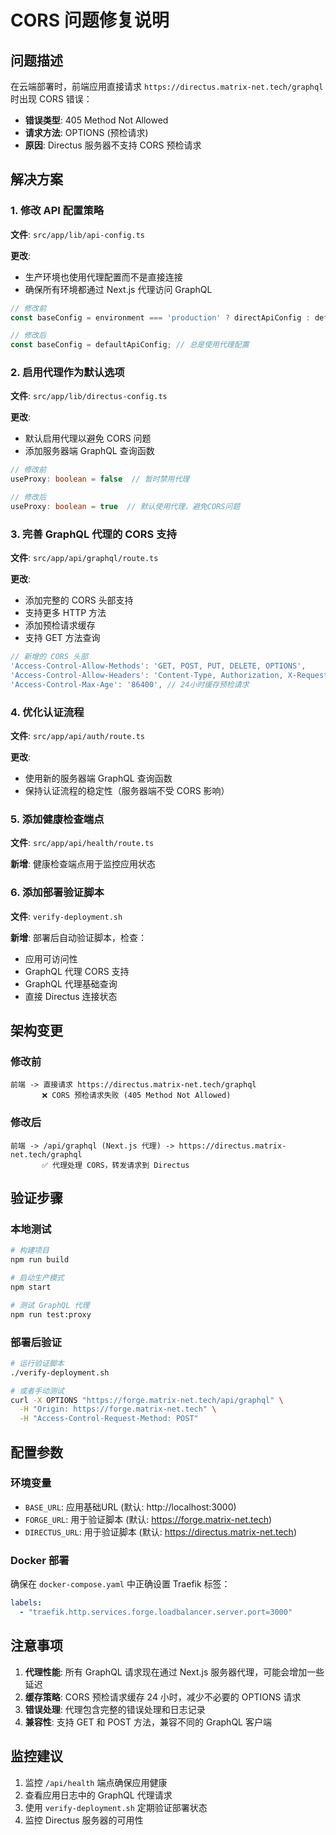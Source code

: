 # CORS 问题修复说明

## 问题描述

在云端部署时，前端应用直接请求 `https://directus.matrix-net.tech/graphql` 时出现 CORS 错误：
- **错误类型**: 405 Method Not Allowed
- **请求方法**: OPTIONS (预检请求)
- **原因**: Directus 服务器不支持 CORS 预检请求

## 解决方案

### 1. 修改 API 配置策略

**文件**: `src/app/lib/api-config.ts`

**更改**: 
- 生产环境也使用代理配置而不是直接连接
- 确保所有环境都通过 Next.js 代理访问 GraphQL

```typescript
// 修改前
const baseConfig = environment === 'production' ? directApiConfig : defaultApiConfig;

// 修改后  
const baseConfig = defaultApiConfig; // 总是使用代理配置
```

### 2. 启用代理作为默认选项

**文件**: `src/app/lib/directus-config.ts`

**更改**:
- 默认启用代理以避免 CORS 问题
- 添加服务器端 GraphQL 查询函数

```typescript
// 修改前
useProxy: boolean = false  // 暂时禁用代理

// 修改后
useProxy: boolean = true  // 默认使用代理，避免CORS问题
```

### 3. 完善 GraphQL 代理的 CORS 支持

**文件**: `src/app/api/graphql/route.ts`

**更改**:
- 添加完整的 CORS 头部支持
- 支持更多 HTTP 方法
- 添加预检请求缓存
- 支持 GET 方法查询

```typescript
// 新增的 CORS 头部
'Access-Control-Allow-Methods': 'GET, POST, PUT, DELETE, OPTIONS',
'Access-Control-Allow-Headers': 'Content-Type, Authorization, X-Requested-With',
'Access-Control-Max-Age': '86400', // 24小时缓存预检请求
```

### 4. 优化认证流程

**文件**: `src/app/api/auth/route.ts`

**更改**:
- 使用新的服务器端 GraphQL 查询函数
- 保持认证流程的稳定性（服务器端不受 CORS 影响）

### 5. 添加健康检查端点

**文件**: `src/app/api/health/route.ts`

**新增**: 健康检查端点用于监控应用状态

### 6. 添加部署验证脚本

**文件**: `verify-deployment.sh`

**新增**: 部署后自动验证脚本，检查：
- 应用可访问性
- GraphQL 代理 CORS 支持  
- GraphQL 代理基础查询
- 直接 Directus 连接状态

## 架构变更

### 修改前
```
前端 -> 直接请求 https://directus.matrix-net.tech/graphql
       ❌ CORS 预检请求失败 (405 Method Not Allowed)
```

### 修改后
```
前端 -> /api/graphql (Next.js 代理) -> https://directus.matrix-net.tech/graphql
       ✅ 代理处理 CORS，转发请求到 Directus
```

## 验证步骤

### 本地测试
```bash
# 构建项目
npm run build

# 启动生产模式
npm start

# 测试 GraphQL 代理
npm run test:proxy
```

### 部署后验证
```bash
# 运行验证脚本
./verify-deployment.sh

# 或者手动测试
curl -X OPTIONS "https://forge.matrix-net.tech/api/graphql" \
  -H "Origin: https://forge.matrix-net.tech" \
  -H "Access-Control-Request-Method: POST"
```

## 配置参数

### 环境变量
- `BASE_URL`: 应用基础URL (默认: http://localhost:3000)
- `FORGE_URL`: 用于验证脚本 (默认: https://forge.matrix-net.tech)
- `DIRECTUS_URL`: 用于验证脚本 (默认: https://directus.matrix-net.tech)

### Docker 部署
确保在 `docker-compose.yaml` 中正确设置 Traefik 标签：
```yaml
labels:
  - "traefik.http.services.forge.loadbalancer.server.port=3000"
```

## 注意事项

1. **代理性能**: 所有 GraphQL 请求现在通过 Next.js 服务器代理，可能会增加一些延迟
2. **缓存策略**: CORS 预检请求缓存 24 小时，减少不必要的 OPTIONS 请求
3. **错误处理**: 代理包含完整的错误处理和日志记录
4. **兼容性**: 支持 GET 和 POST 方法，兼容不同的 GraphQL 客户端

## 监控建议

1. 监控 `/api/health` 端点确保应用健康
2. 查看应用日志中的 GraphQL 代理请求
3. 使用 `verify-deployment.sh` 定期验证部署状态
4. 监控 Directus 服务器的可用性
